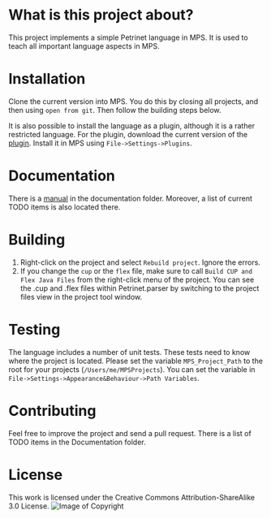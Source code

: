 # What is this project about?
This project implements a simple Petrinet language in MPS. It is used to teach all important language aspects in MPS.

# Installation
Clone the current version into MPS. You do this by closing all projects, and then using `open from git`.
Then follow the building steps below.

It is also possible to install the language as a plugin, although it is a rather restricted language.
For the plugin, download the current version of the [plugin](https://github.com/uiano/Petrinet/releases).
Install it in MPS using `File->Settings->Plugins`.

# Documentation
There is a [manual](Documentation/manual.md) in the documentation folder. Moreover, a list of current TODO items is also located there.

# Building
1. Right-click on the project and select `Rebuild project`. Ignore the errors.
1. If you change the `cup` or the `flex` file, make sure to call `Build CUP and Flex Java Files` from the right-click menu of the project.
   You can see the .cup and .flex files within Petrinet.parser by switching to the project files view in the project tool window.

# Testing
The language includes a number of unit tests. These tests need to know where the project is located.
Please set the variable `MPS_Project_Path` to the root for your projects (`/Users/me/MPSProjects`).
You can set the variable in `File->Settings->Appearance&Behaviour->Path Variables`.

# Contributing
Feel free to improve the project and send a pull request.
There is a list of TODO items in the Documentation folder.

# License
This work is licensed under the Creative Commons Attribution-ShareAlike 3.0 License.
![Image of Copyright](http://ccl.northwestern.edu/images/creativecommons/bysa.png)

